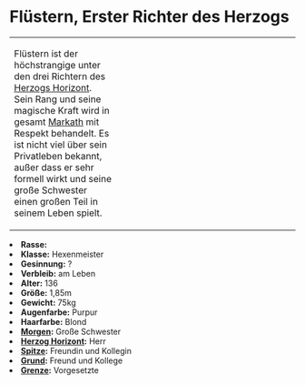 # Flüstern, Erster Richter des Herzogs

<primary-label ref="npc"/>

<secondary-label ref="tenebris"/>

<secondary-label ref="markath"/>

<secondary-label ref="thanatos"/>

<table>
<tr><td>
<p>
Flüstern ist der höchstrangige unter den drei Richtern des <a href="Horizont.md">Herzogs Horizont</a>. Sein Rang und
seine magische Kraft wird in gesamt <a href="Markath.md">Markath</a> mit Respekt behandelt. Es ist nicht viel über sein
Privatleben bekannt, außer dass er sehr formell wirkt und seine große Schwester einen großen Teil in seinem Leben
spielt.
</p>

</td><td width="300">
<!-- Edit here -->
<img src="fluestern.png" alt="" />
</td></tr>
</table>

<procedure title="Allgemeine Informationen">
<list columns="3">
<li><b>Rasse:</b> <a href="Folks.md" anchor="tieflinge"></a></li>
<li><b>Klasse:</b> Hexenmeister</li>
<li><b>Gesinnung:</b> ?</li>
<li><b>Verbleib:</b> am Leben</li>
</list>
</procedure>

<procedure title="Aussehen">
<list columns="3">
<li><b>Alter:</b> 136</li>
<li><b>Größe:</b> 1,85m</li>
<li><b>Gewicht:</b> 75kg</li>
<li><b>Augenfarbe:</b> Purpur</li>
<li><b>Haarfarbe:</b> Blond</li>
</list>
</procedure>

<procedure title="Beziehungen">
<list columns="3">
<li><b><a href="Morgen.md">Morgen</a>:</b> Große Schwester</li>
<li><b><a href="Horizont.md">Herzog Horizont</a>:</b> Herr</li>
<li><b><a href="Spitze.md">Spitze</a>:</b> Freundin und Kollegin</li>
<li><b><a href="Grund.md">Grund</a>:</b> Freund und Kollege</li>
<li><b><a href="Grenze.md">Grenze</a>:</b> Vorgesetzte <!-- und heimliche Liebe --></li>
</list>
</procedure>

<!--
## Notizen

- **Ziele:** 
- **Geheimnisse:** 
-->